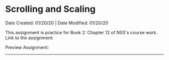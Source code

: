 # Scrolling and Scaling

Date Created: 01/20/20 | Date Modified: 01/20/20

This assignment is practice for Book 2: Chapter 12 of NSS's course work. Link to the assignment: 

Preview Assignment: 
***